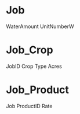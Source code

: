 Job
===
WaterAmount
UnitNumberW

Job_Crop
========
JobID
Crop
Type
Acres

Job_Product
===========
Job
ProductID
Rate
